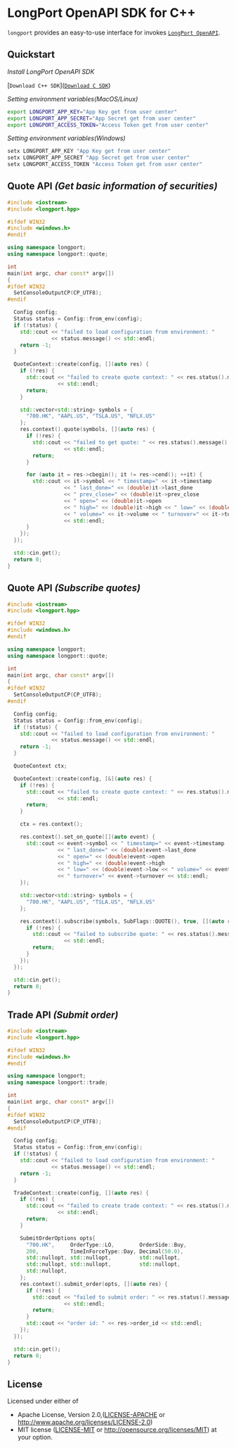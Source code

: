 # LongPort OpenAPI SDK for C++

`longport` provides an easy-to-use interface for invokes [`LongPort OpenAPI`](https://open.longportapp.com/en/).

## Quickstart

_Install LongPort OpenAPI SDK_

[`Download C++ SDK`]([`Download C SDK`](https://github.com/longportapp/openapi/releases))

_Setting environment variables(MacOS/Linux)_

```bash
export LONGPORT_APP_KEY="App Key get from user center"
export LONGPORT_APP_SECRET="App Secret get from user center"
export LONGPORT_ACCESS_TOKEN="Access Token get from user center"
```

_Setting environment variables(Windows)_

```powershell
setx LONGPORT_APP_KEY "App Key get from user center"
setx LONGPORT_APP_SECRET "App Secret get from user center"
setx LONGPORT_ACCESS_TOKEN "Access Token get from user center"
```

## Quote API _(Get basic information of securities)_

```c++
#include <iostream>
#include <longport.hpp>

#ifdef WIN32
#include <windows.h>
#endif

using namespace longport;
using namespace longport::quote;

int
main(int argc, char const* argv[])
{
#ifdef WIN32
  SetConsoleOutputCP(CP_UTF8);
#endif

  Config config;
  Status status = Config::from_env(config);
  if (!status) {
    std::cout << "failed to load configuration from environment: "
              << status.message() << std::endl;
    return -1;
  }

  QuoteContext::create(config, [](auto res) {
    if (!res) {
      std::cout << "failed to create quote context: " << res.status().message()
                << std::endl;
      return;
    }

    std::vector<std::string> symbols = {
      "700.HK", "AAPL.US", "TSLA.US", "NFLX.US"
    };
    res.context().quote(symbols, [](auto res) {
      if (!res) {
        std::cout << "failed to get quote: " << res.status().message()
                  << std::endl;
        return;
      }

      for (auto it = res->cbegin(); it != res->cend(); ++it) {
        std::cout << it->symbol << " timestamp=" << it->timestamp
                  << " last_done=" << (double)it->last_done
                  << " prev_close=" << (double)it->prev_close
                  << " open=" << (double)it->open
                  << " high=" << (double)it->high << " low=" << (double)it->low
                  << " volume=" << it->volume << " turnover=" << it->turnover
                  << std::endl;
      }
    });
  });

  std::cin.get();
  return 0;
}
```

## Quote API _(Subscribe quotes)_

```c++
#include <iostream>
#include <longport.hpp>

#ifdef WIN32
#include <windows.h>
#endif

using namespace longport;
using namespace longport::quote;

int
main(int argc, char const* argv[])
{
#ifdef WIN32
  SetConsoleOutputCP(CP_UTF8);
#endif

  Config config;
  Status status = Config::from_env(config);
  if (!status) {
    std::cout << "failed to load configuration from environment: "
              << status.message() << std::endl;
    return -1;
  }

  QuoteContext ctx;

  QuoteContext::create(config, [&](auto res) {
    if (!res) {
      std::cout << "failed to create quote context: " << res.status().message()
                << std::endl;
      return;
    }

    ctx = res.context();

    res.context().set_on_quote([](auto event) {
      std::cout << event->symbol << " timestamp=" << event->timestamp
                << " last_done=" << (double)event->last_done
                << " open=" << (double)event->open
                << " high=" << (double)event->high
                << " low=" << (double)event->low << " volume=" << event->volume
                << " turnover=" << event->turnover << std::endl;
    });

    std::vector<std::string> symbols = {
      "700.HK", "AAPL.US", "TSLA.US", "NFLX.US"
    };

    res.context().subscribe(symbols, SubFlags::QUOTE(), true, [](auto res) {
      if (!res) {
        std::cout << "failed to subscribe quote: " << res.status().message()
                  << std::endl;
        return;
      }
    });
  });

  std::cin.get();
  return 0;
}
```

## Trade API _(Submit order)_

```c++
#include <iostream>
#include <longport.hpp>

#ifdef WIN32
#include <windows.h>
#endif

using namespace longport;
using namespace longport::trade;

int
main(int argc, char const* argv[])
{
#ifdef WIN32
  SetConsoleOutputCP(CP_UTF8);
#endif

  Config config;
  Status status = Config::from_env(config);
  if (!status) {
    std::cout << "failed to load configuration from environment: "
              << status.message() << std::endl;
    return -1;
  }

  TradeContext::create(config, [](auto res) {
    if (!res) {
      std::cout << "failed to create trade context: " << res.status().message()
                << std::endl;
      return;
    }

    SubmitOrderOptions opts{
      "700.HK",     OrderType::LO,        OrderSide::Buy,
      200,          TimeInForceType::Day, Decimal(50.0),
      std::nullopt, std::nullopt,         std::nullopt,
      std::nullopt, std::nullopt,         std::nullopt,
      std::nullopt,
    };
    res.context().submit_order(opts, [](auto res) {
      if (!res) {
        std::cout << "failed to submit order: " << res.status().message()
                  << std::endl;
        return;
      }
      std::cout << "order id: " << res->order_id << std::endl;
    });
  });

  std::cin.get();
  return 0;
}
```

## License

Licensed under either of

* Apache License, Version 2.0,([LICENSE-APACHE](./LICENSE-APACHE) or http://www.apache.org/licenses/LICENSE-2.0)
* MIT license ([LICENSE-MIT](./LICENSE-MIT) or http://opensource.org/licenses/MIT) at your option.
